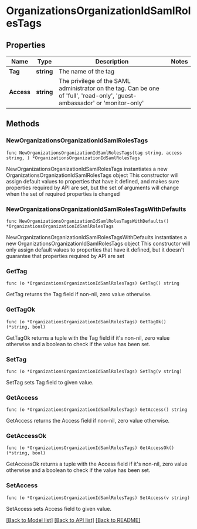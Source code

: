 # OrganizationsOrganizationIdSamlRolesTags

## Properties

Name | Type | Description | Notes
------------ | ------------- | ------------- | -------------
**Tag** | **string** | The name of the tag | 
**Access** | **string** | The privilege of the SAML administrator on the tag. Can be one of &#39;full&#39;, &#39;read-only&#39;, &#39;guest-ambassador&#39; or &#39;monitor-only&#39; | 

## Methods

### NewOrganizationsOrganizationIdSamlRolesTags

`func NewOrganizationsOrganizationIdSamlRolesTags(tag string, access string, ) *OrganizationsOrganizationIdSamlRolesTags`

NewOrganizationsOrganizationIdSamlRolesTags instantiates a new OrganizationsOrganizationIdSamlRolesTags object
This constructor will assign default values to properties that have it defined,
and makes sure properties required by API are set, but the set of arguments
will change when the set of required properties is changed

### NewOrganizationsOrganizationIdSamlRolesTagsWithDefaults

`func NewOrganizationsOrganizationIdSamlRolesTagsWithDefaults() *OrganizationsOrganizationIdSamlRolesTags`

NewOrganizationsOrganizationIdSamlRolesTagsWithDefaults instantiates a new OrganizationsOrganizationIdSamlRolesTags object
This constructor will only assign default values to properties that have it defined,
but it doesn't guarantee that properties required by API are set

### GetTag

`func (o *OrganizationsOrganizationIdSamlRolesTags) GetTag() string`

GetTag returns the Tag field if non-nil, zero value otherwise.

### GetTagOk

`func (o *OrganizationsOrganizationIdSamlRolesTags) GetTagOk() (*string, bool)`

GetTagOk returns a tuple with the Tag field if it's non-nil, zero value otherwise
and a boolean to check if the value has been set.

### SetTag

`func (o *OrganizationsOrganizationIdSamlRolesTags) SetTag(v string)`

SetTag sets Tag field to given value.


### GetAccess

`func (o *OrganizationsOrganizationIdSamlRolesTags) GetAccess() string`

GetAccess returns the Access field if non-nil, zero value otherwise.

### GetAccessOk

`func (o *OrganizationsOrganizationIdSamlRolesTags) GetAccessOk() (*string, bool)`

GetAccessOk returns a tuple with the Access field if it's non-nil, zero value otherwise
and a boolean to check if the value has been set.

### SetAccess

`func (o *OrganizationsOrganizationIdSamlRolesTags) SetAccess(v string)`

SetAccess sets Access field to given value.



[[Back to Model list]](../README.md#documentation-for-models) [[Back to API list]](../README.md#documentation-for-api-endpoints) [[Back to README]](../README.md)


